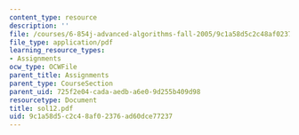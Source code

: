 ```yaml
---
content_type: resource
description: ''
file: /courses/6-854j-advanced-algorithms-fall-2005/9c1a58d5c2c48af02376ad60dce77237_sol12.pdf
file_type: application/pdf
learning_resource_types:
- Assignments
ocw_type: OCWFile
parent_title: Assignments
parent_type: CourseSection
parent_uid: 725f2e04-cada-aedb-a6e0-9d255b409d98
resourcetype: Document
title: sol12.pdf
uid: 9c1a58d5-c2c4-8af0-2376-ad60dce77237
---
```

